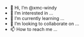 - 👋 Hi, I’m @xmc-windy
- 👀 I’m interested in ...
- 🌱 I’m currently learning ...
- 💞️ I’m looking to collaborate on ...
- 📫 How to reach me ...

<!---
xmc-windy/xmc-windy is a ✨ special ✨ repository because its `README.md` (this file) appears on your GitHub profile.
You can click the Preview link to take a look at your changes.
--->
